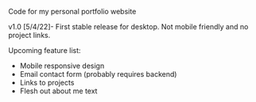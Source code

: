 Code for my personal portfolio website


v1.0 [5/4/22]- First stable release for desktop. Not mobile friendly and no
project links.

Upcoming feature list:

- Mobile responsive design
- Email contact form (probably requires backend)
- Links to projects
- Flesh out about me text
